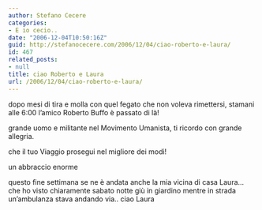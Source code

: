 ```yaml
---
author: Stefano Cecere
categories:
- E io cecio..
date: "2006-12-04T10:50:16Z"
guid: http://stefanocecere.com/2006/12/04/ciao-roberto-e-laura/
id: 467
related_posts:
- null
title: ciao Roberto e Laura
url: /2006/12/04/ciao-roberto-e-laura/
---
```


dopo mesi di tira e molla con quel fegato che non voleva rimettersi, stamani alle 6:00 l&#8217;amico Roberto Buffo è passato di là!

grande uomo e militante nel Movimento Umanista, ti ricordo con grande allegria.

che il tuo Viaggio prosegui nel migliore dei modi!

un abbraccio enorme
  
questo fine settimana se ne è andata anche la mia vicina di casa Laura&#8230; che ho visto chiaramente sabato notte giù in giardino mentre in strada un&#8217;ambulanza stava andando via.. ciao Laura